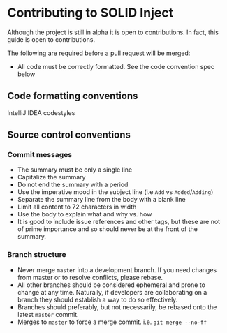 # Contributing to SOLID Inject

Although the project is still in alpha it is open to contributions.
In fact, this guide is open to contributions.

The following are required before a pull request will be merged:

- All code must be correctly formatted.
  See the code convention spec below

## Code formatting conventions

IntelliJ IDEA codestyles

## Source control conventions

### Commit messages

- The summary must be only a single line
- Capitalize the summary
- Do not end the summary with a period
- Use the imperative mood in the subject line (i.e `Add` vs `Added`/`Adding`)
- Separate the summary line from the body with a blank line
- Limit all content to 72 characters in width
- Use the body to explain what and why vs. how
- It is good to include issue references and other tags, but these are not of prime importance and so should never be at the front of the summary.

### Branch structure

- Never merge `master` into a development branch.
  If you need changes from master or to resolve conflicts, please rebase.
- All other branches should be considered ephemeral and prone to change at any time.
  Naturally, if developers are collaborating on a branch they should establish a way to do so effectively.
- Branches should preferably, but not necessarily, be rebased onto the latest `master` commit.
- Merges to `master` to force a merge commit. i.e. `git merge --no-ff`
